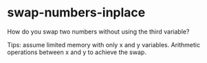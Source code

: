 # swap-numbers-inplace
How do you swap two numbers without using the third variable?

Tips: assume limited memory with only x and y variables. Arithmetic operations between x and y to achieve the swap.
